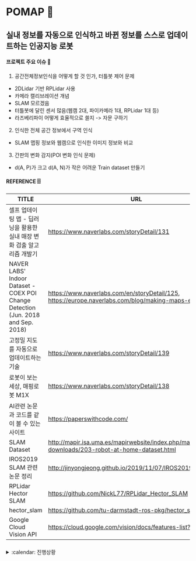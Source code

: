 # POMAP :robot:
## 실내 정보를 자동으로 인식하고 바뀐 정보를 스스로 업데이트하는 인공지능 로봇

#### 프로젝트 주요 이슈 :dart:
1. 공간전체정보인식을 어떻게 할 것 인가, 터틀봇 제어 문제
 * 2DLidar 기반 RPLidar 사용
 * 카메라 캘리브레이션 개념
 * SLAM 모르겠음
 * 터틀봇에 달린 센서 많음(웹캠 2대, 파이카메라 1대, RPLidar 1대 등) 
  * 라즈베리파이 어떻게 효율적으로 쓸지 -> 자문 구하기
2. 인식한 전체 공간 정보에서 구역 인식
 * SLAM 맵핑 정보와 웹캠으로 인식한 이미지 정보와 비교
3. 간판의 변화 감지(POI 변화 인식 문제)
 * d(A, P)가 크고 d(A, N)가 작은 어려운 Train dataset 만들기 


#### REFERENCE :file_cabinet:
| TITLE | URL |
| ----- | -------- |
| 셀프 업데이팅 맵 - 딥러닝을 활용한 실내 매장 변화 검출 알고리즘 개발기 | https://www.naverlabs.com/storyDetail/131 |
| NAVER LABS' Indoor Dataset - COEX POI Change Detection (Jun. 2018 and Sep. 2018) | https://www.naverlabs.com/en/storyDetail/125, https://europe.naverlabs.com/blog/making-maps-evergreen/ |
| 고정밀 지도를 자동으로 업데이트하는 기술 | https://www.naverlabs.com/storyDetail/139 |
| 로봇이 보는 세상, 매핑로봇 M1X | https://www.naverlabs.com/storyDetail/138 |
| AI관련 논문과 코드를 같이 볼 수 있는 사이트 | https://paperswithcode.com/ |
| SLAM Dataset | http://mapir.isa.uma.es/mapirwebsite/index.php/mapir-downloads/203-robot-at-home-dataset.html |
| IROS2019 SLAM 관련 논문 정리 | http://jinyongjeong.github.io/2019/11/07/IROS2019_SLAM_list/ |
| RPLidar Hector SLAM | https://github.com/NickL77/RPLidar_Hector_SLAM |
| hector_slam | https://github.com/tu-darmstadt-ros-pkg/hector_slam |
| Google Cloud Vision API | https://cloud.google.com/vision/docs/features-list?refresh=1 |


### 
<details>
 <summary> :calendar: 진행상황</summary>
<div markdown="1">

#### 191120 수
* ROS Rviz 에 camera 노드 생성함 
 * 웹캠이랑 연결
* ROS Rviz에 rplidar 노드 만들어서 점군 이미지 띄우기 시도중
  * ttyUSB0라는 포트가 없음 -> 포트이름 바꿔도 안됨
* KOBUKI 구입->재고확인 안됨
* Donkey car ssh 통신 문제

#### 191121 목
* RPLidar 드라이버 깔고 work station 사망함
* 터틀봇 다음주에 옴
* OCR로 문자 인식 시도함
 * 간판인식과는 거리가 먼 알고리즘이라 판단
* YOLO
 * 이미지 인식을 통해 객체를 구분하여 라벨링하는 것까지 성공했으나 동영상과 웹캠 실행의 오류 문제가 생김
 * 동영상 인식을 위해 CUDA 및 openCV 재설치 중에 시스템 오류발생 / 문제해결 

#### 191122 금
* 3차 중간발표


#### 191126 화
* 터틀봇3 도착해서 조립함
* pytorch로 triplet [잘 돌아가는지 봄](https://github.com/CoinCheung/triplet-reid-pytorch)
* 맵핑할 공간 세트 정의하기(NaverLABS cvpr2019 Did it change? Learning to Detect Poit-of-Interest Changes for Proactive Map Updates 논문 보기 시작하면서 세트 상황 ) 


#### 191127 수
* 라즈베리파이에 ros설치 시도 중(boost error, j1 error남)
* 센서 데이터 처리 어떻게 해야할지 ROS 튜토리얼이랑 비슷한 프로젝트 소스코드 보면서 공부하고 있음
* 라이다로 맵핑한 지도와 매장 위치 정보, 업데이트 정보 어떻게 합치고 랜더링할지 방법 생각함 


#### 191128 목
* 윤은영 교수님 피드백 -> 라이다 지도와 이미지 위치를 연동할 논문 찾아보라 하심


#### ~191202 월 까지 내가 한 일(trello backup 용)


* 라즈베리파이 한번 밀었음(191202)
* 트렐로 내 카드도 밀림 :innocent:
  * 깃에도 빠짐없이 기록하기로,,  
* Remote PC 와 라즈베리파이에 ROS 설치 및 라즈베리파이 기본 설정 후 각 PC에 
```$ sudo apt-get install ssh```
or
```$ sudo apt-get install openssh-server```
둘 다 설치해 봄

* Remote PC와 라즈베리파이 모두 
```/etc/ssh/ssh_config```
```/etc/ssh/sshd_config```  파일 모두 Port 22 주석 처리 해제하기
gedit으로 편집하면 비교적(?) 편하지만 라즈베리파이는 gedit 편집기 안됨

* 위 파일 저장하고 
```service sshd restart``` 
ssh 서비스를 재시작

* 라즈베리파이에서 
```$ sudo systemctl enable ssh```
```$ sudo systemctl start ssh``` 하고  
```$ ssh pirl@192.168.0.15``` 입력하고 패스워드 입력하면 ssh 통신 될 거임  

* 라즈베리파이에서 bringup 시도 했을 때  
[ERROR] unable to contact master at [localhost:11311] 
the traceback for the exception was written to the log file  
이 오류가 뜨는 이유가 OpenCR 펌웨어 업데이트 때문이라는 ROS wiki의 글을 보고 시도해 봤으나 여전히 안되고 topic 메시지들이 전송이 안됨

**Remote PC와 라즈베리파이는 같은 라우터의 네트워크를 공유해야함**

##### 여기까지 설정이 끝났다면 bringup 시도하기

1. Remote PC [terminal 1]
``` $ roscore```  


2. 라즈베리파이
``` $ roslaunch turtlebot3_bringup turtlebot3_robot.launch```  
여기서 publisher, subscriber 메세지 송수신 되야함


3. Remote PC
``` $ export TURTLEBOT3_MODEL=burger``` [terminal 2]
``` $ roslaunch turtlebot3_bringup turtlebot3_remote.launch```[terminal 3]
``` $ rosrun rviz rviz -d `rospack find turtlebot3_description`/rviz/model.rviz ```  
실행했을 때 오류생기는 노드 모두 없어야 함


* 원격 작동(키로 터틀봇 제어하기)
``` $ export TURTLEBOT3_MODEL=burger```
``` $ roslaunch turtlebot3_teleop turtlebot3_teleop_key.launch```

여기까지 꼭 해보기




* 우리 프로젝트에 참고할 [코드](https://github.com/sooooojinlee/POMAP/blob/master/pomap_ref_code/move.py) 분석 중

* 터틀봇 제어와 독립적인 라즈베리파이랑 웹캠 어떻게 할지 보고있음

* 라즈베리파이에 웹캠을 연결하려면 전력을 외부에서 공급받는 웹캠을 이용해야 할 구도 있음  

* 일단 라즈베리파이에 opencv 3.4.0 버전 깔아보긴 함 -> 안돌아갈 거 같음 :sob:

* 라즈베리파이에서 웹캠 영상을 웹으로 stream 해서 서버로 보내기 시도 중  -> 작성하기


### 라즈베리파이에서 mjpg-streamer를 사용하여 웹캠 스트리밍 하기
* 라즈베리파이에서 카메라 쓸 수 있도록 설정하기
```sudo raspi-config```
* mjpg-streamer 소스코드를 다운로드 받을 디렉토리 생성
```$ mkdir project```
```$ cd project```
* 깃허브에서 소스 코드를 다운로드 받기 위해 라즈베리파이에 git 깔기
```$ sudo apt-get install git```
* mjpg-streamer 소스코드 받기
```$ git clone https://github.com/jacksonliam/mjpg-streamer.git```
* mjpg-streamer 컴파일 하기 위한 패키지 설치 -> opencv 깔면서 깔림 
```$ sudo apt-get install cmake python-imaging libjpeg-dev build-essential```
* 컴파일하고 설치 진행
```$ cd mjpg-streamer/mjpg-streamer-experimental/```
```$ make CMAKE_BUILD_TYPE=Debug```
```$ sudo make install```
```$ cd```  
* 웹캠으로부터 캡처한 영상을 http포트 8090으로 스트리밍하도록 함
```$ mjpg_streamer -i "input_uvc.so" -o "output_http.so -p 8090 -w /usr/local/share/mjpg-streamer/www/"```

```$ sudo modprobe bcm2835-v4l2```
```$ mjpg_streamer -i "input_uvc.so" -o "output_http.so -p 8090 -w /usr/local/share/mjpg-streamer/www/"```

* 라즈베리파이에서 localhost:8090 접속

* 192.168.0.91:8090/?action=snapshot 으로 영상 전송받기
  * 아마 opencv에서
 ```cap = cv.VideoCapture('http://192.168.0.91:8090/?action=stream')``` 이런식으로 받아오면 될듯

#  191206 

* 라즈베리파이와 카메라에 대한 이슈는 이 분 블로그에 잘 정리되어 있음
  * [Raspberry PI 3에 로지텍 웹캠 C922 연결하여 테스트](https://webnautes.tistory.com/909?category=762590)
  * [Raspberry Pi Camera Module( pi camera ) 사용하는 방법](https://webnautes.tistory.com/929?category=762590)
  * [Raspberry Pi Camera Module( pi camera )를 위해 OpenCV + raspicam 사용하기](https://webnautes.tistory.com/956?category=762590)
  * [Raspberry Pi 에서 mjpg-streamer를 사용하여 웹캠 스트리밍하기](https://webnautes.tistory.com/1261)


* 학부생 분의 도움으로 통신 문제 간단하게 해결 :sunglasses: 
  * 라즈베리파이와 워크스테이션이 같은 라우터를 공유하지 않아도 http 서버로 접근이 가능한지?  
    -> 불가능하다. 네트워크 프로토콜 계층문제 때문에 복잡해진다.
  * 소켓통신이 꼭 필요할 것 같아 보이는가?
    -> 필요없다. 편한거 쓰면 되고 소켓통신을 하려면 멀티스레드 처리해야한다.
  
  
* 웹캠으로부터 영상을 받아 워크 스테이션에 이미지로 저장하기
  * 1. 워크 스테이션  
   ``` $ ssh pi@192.168.0.37``` 
    패스워드 입력 후 접속
    라즈베리파이에 배치파일 만들어서 자동실행가능하도록 만들었음



</div>
</details>





